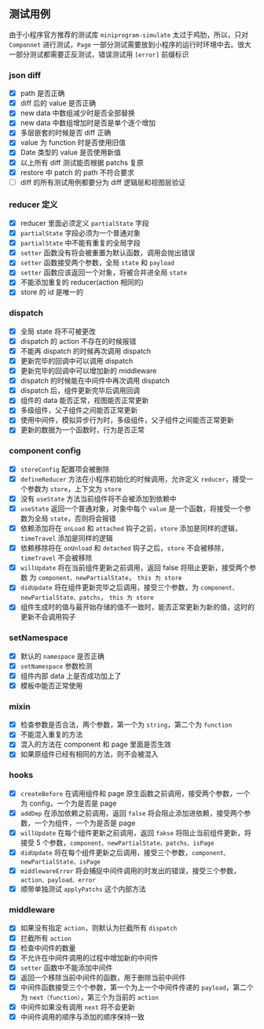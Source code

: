 ## 测试用例
由于小程序官方推荐的测试库 `miniprogram-simulate` 太过于鸡肋，所以，只对 `Componnet` 进行测试，`Page` 一部分测试需要放到小程序的运行时环境中去。很大一部分测试都需要正反测试，错误测试用 `[error]` 前缀标识

### json diff
+ [x] path 是否正确
+ [x] diff 后的 value 是否正确
+ [x] new data 中数组减少时是否全部替换
+ [x] new data 中数组增加时是否是单个逐个增加
+ [x] 多层嵌套的时候是否 diff 正确
+ [x] value 为 function 时是否使用旧值
+ [x] Date 类型的 value 是否使用新值
+ [x] 以上所有 diff 测试能否根据 patchs 复原
+ [x] restore 中 patch 的 path 不符合要求
+ [ ] diff 的所有测试用例都要分为 diff 逻辑层和视图层验证

### reducer 定义
+ [x] reducer 里面必须定义 `partialState` 字段
+ [x] `partialState` 字段必须为一个普通对象
+ [x] `partialState` 中不能有重复的全局字段
+ [x] `setter` 函数没有将会被重置为默认函数，调用会抛出错误
+ [x] `setter` 函数接受两个参数，全局 `state` 和 `payload`
+ [x] `setter` 函数应该返回一个对象，将被合并进全局 `state`
+ [x] 不能添加重复的 reducer(action 相同的)
+ [x] store 的 id 是唯一的

### dispatch
+ [x] 全局 state 将不可被更改
+ [x] dispatch 的 action 不存在的时候报错
+ [x] 不能再 dispatch 的时候再次调用 dispatch
+ [x] 更新完毕的回调中可以调用 dispatch
+ [x] 更新完毕的回调中可以增加新的 middleware
+ [x] dispatch 的时候能在中间件中再次调用 dispatch
+ [x] dispatch 后，组件更新完毕后调用回调
+ [x] 组件的 data 能否正常，视图能否正常更新
+ [x] 多级组件，父子组件之间能否正常更新
+ [x] 使用中间件，模拟异步行为时，多级组件，父子组件之间能否正常更新
+ [x] 更新的数据为一个函数时，行为是否正常

### component config
+ [x] `storeConfig` 配置项会被删除
+ [x] `defineReducer` 方法在小程序初始化的时候调用，允许定义 `reducer`，接受一个参数为 `store`，上下文为 `store`
+ [x] 没有 `useState` 方法当前组件将不会被添加到依赖中
+ [x] `useState` 返回一个普通对象，对象中每个 `value` 是一个函数，将接受一个参数为全局 `state`，否则将会报错
+ [x] 依赖添加将在 `onLoad` 和 `attached` 钩子之前，`store` 添加是同样的逻辑，`timeTravel` 添加是同样的逻辑
+ [x] 依赖移除将在 `onUnload` 和 `detached` 钩子之后，`store` 不会被移除，`timeTravel` 不会被移除
+ [x] `willUpdate` 将在当前组件更新之前调用，返回 false 将阻止更新，接受两个参数 为 `component、newPartialState`， `this 为 store`
+ [x] `didUpdate` 将在组件更新完毕之后调用，接受三个参数，为 `component、 newPartialState、patchs`， `this 为 store`
+ [x] 组件生成时的值与最开始存储的值不一致时，能否正常更新为新的值，这时的更新不会调用钩子

### setNamespace
+ [x] 默认的 `namespace` 是否正确
+ [x] `setNamespace` 参数检测
+ [x] 组件内部 data 上是否成功加上了
+ [x] 模板中能否正常使用

### mixin
+ [x] 检查参数是否合法，两个参数，第一个为 `string`，第二个为 `function`
+ [x] 不能混入重复的方法
+ [x] 混入的方法在 component 和 page 里面是否生效
+ [x] 如果原组件已经有相同的方法，则不会被混入

### hooks
+ [x] `createBefore` 在调用组件和 page 原生函数之前调用，接受两个参数，一个为 config，一个为是否是 page
+ [x] `addDep` 在添加依赖之前调用，返回 `false` 将会阻止添加进依赖，接受两个参数，一个为组件，一个为是否是 page
+ [x] `willUpdate` 在每个组件更新之前调用，返回 `fakse` 将阻止当前组件更新，将接受 5 个参数，`component、newPartialState、patchs、isPage`
+ [x] `didUpdate` 将在每个组件更新之后调用，接受三个参数，`component、newPartialState、isPage`
+ [x] `middlewareError` 将会捕捉中间件调用的时发出的错误，接受三个参数，`action、payload、error`
+ [x] 顺带单独测试 `applyPatchs` 这个内部方法

### middleware
+ [x] 如果没有指定 `action`，则默认为拦截所有 `dispatch`
+ [x] 拦截所有 `action`
+ [x] 检查中间件的数量
+ [x] 不允许在中间件调用的过程中增加新的中间件
+ [x] `setter` 函数中不能添加中间件
+ [x] 返回一个移除当前中间件的函数，用于删除当前中间件
+ [x] 中间件函数接受三个个参数，第一个为上一个中间件传递的 `payload`，第二个为 `next（function）`，第三个为当前的 `action`
+ [x] 中间件如果没有调用 `next` 将不会更新
+ [x] 中间件调用的顺序与添加的顺序保持一致